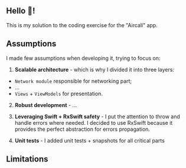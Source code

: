 ## Hello 👋!

This is my solution to the coding exercise for the "Aircall" app.

## Assumptions

I made few assumptions when developing it, trying to focus on:

1. **Scalable architecture** - which is why I divided it into three layers:
- `Network module` responsible for networking part;
- ...
- `Views` + `ViewModels` for presentation.

2. **Robust development** - ...

3. **Leveraging Swift + RxSwift safety** - I put the attention to throw and handle errors where needed.
I decided to use RxSwift because it provides the perfect abstraction for errors propagation.

4. **Unit tests** - I added unit tests + snapshots for all critical parts

## Limitations

